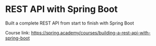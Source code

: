# REST API with Spring Boot

Built a complete REST API from start to finish with Spring Boot

Course link: https://spring.academy/courses/building-a-rest-api-with-spring-boot
